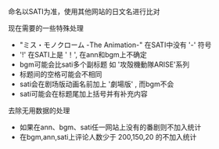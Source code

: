 命名以SATI为准，使用其他网站的日文名进行比对

现在需要的一些特殊处理
- "ミス・モノクローム -The Animation-" 在SATI中没有 '-' 符号
- '!' 在SATI上是 '！', 在ann和bgm上不确定
- bgm可能会比sati多个副标题 如 '攻殻機動隊ARISE'系列
- 标题间的空格可能会不相同
- sati会在剧场版动画名前加上 '劇場版' , 而bgm不会
- sati可能会在标题尾加上括号并有补充内容


去除无用数据的处理
- 如果在ann、bgm、sati任一网站上没有的番剧则不加入统计
- 在bgm,ann,sati上评论人数少于 200,150,20 的不加入统计 